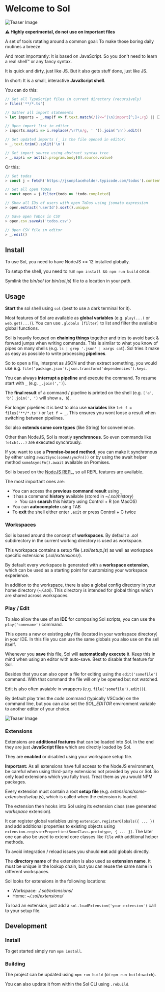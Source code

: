# Welcome to Sol

![Teaser Image](docs/assets/hero.png)

**⚠️ Highly experimental, do not use on important files**

A set of tools rotating around a common goal:
To make those boring daily routines a breeze.

And most importantly: It is based on JavaScript.
So you don't need to learn a real shell™ or any fancy syntax.

It is quick and dirty, just like JS. But it also gets stuff done, just like JS.

In short:
It is a small, interactive **JavaScript shell**.

You can do this:

```js
// Get all TypeScript files in current directory (recursively)
> files('**/*.ts')

// Gather all import statements
> let imports = _.map(f => f.text.match(/(?<=^|\n)import[^;]+;/g) || []).flat()

// Open import list in editor
> imports.map(i => i.replace(/\r?\n/g, ' ')).join('\n').edit()

// Get updated imports (_ is the file opened in editor)
> _.text.trim().split('\n')

// Get import source using abstract syntax tree
> _.map(i => ast(i).program.body[0].source.value)
```

Or this:

```js
// Get todos
> const j = fetch('https://jsonplaceholder.typicode.com/todos').content

// Get all open ToDos
> const open = j.filter(todo => !todo.completed)

// Show all IDs of users with open ToDos using jsonata expression
> open.extract('userId').sort().unique

// Save open ToDos in CSV
> open.csv.saveAs('todos.csv')

// Open CSV file in editor
> _.edit()
```

## Install

To use Sol, you need to have NodeJS >= 12 installed globally.

To setup the shell, you need to run `npm install && npm run build` once.

Symlink the _bin/sol_ (or _bin/sol.js_) file to a location in your path.

## Usage

**Start** the sol shell using `sol` (best to use a dark terminal for it).

Most features of Sol are available as **global variables** (e.g. `play(...)` or `web.get(...)`).
You can use `.globals [filter]` to list and filter the available global functions.

Sol is heavily focused on **chaining things** together and tries to avoid back & forward jumps when writing commands. This is similar to what you know of pipes on many shells (e.g. `ls | grep '.json' | xargs cat`). Sol tries it make as easy as possible to write processing **pipelines**.

So to open a file, interpret as JSON and then extract something, you would use e.g. `file('package.json').json.transform('dependencies').keys`.

You can always **interrupt a pipeline** and execute the command. To resume start with `_` (e.g. `_.join(',')`).

The **final result** of a command / pipeline is printed on the shell (e.g. `['a', 'b'].join(', ')` will show `a, b`).

For longer pipelines it is best to also use **variables** like `let f = files('**/*.ts')` or `let f = _`. This ensures you wont loose a result when switching between pipelines.

Sol also **extends some core types** (like String) for convenience.

Other than NodeJS, Sol is mostly **synchronous**.
So even commands like `fetch(...)` are executed synchrously.

If you want to use a **Promise-based method**, you can make it synchronous by either using `awaitSync(someAsyncFn())` or by using the await helper method `someAsyncFn().await` available on Promises.

Sol is based on the [NodeJS REPL](https://nodejs.org/api/repl.html),
so all REPL features are available.

The most important ones are:

- You can access the **previous command result** using `_`
- It has a command **history** available (stored in _~/.sol/history_)
  - You can **search** this history using Control + R (on MacOS)
- You can **autocomplete** using TAB
- To **exit** the shell either enter `.exit` or press Control + C twice

### Workspaces

Sol is based around the concept of **workspaces**.
By default a _.sol_ subdirectory in the current working directory is used as workspace.

This workspace contains a setup file (_.sol/setup.js_) as well as workspace specific extensions (_.sol/extensions/_).

By default every workspace is generated with a **workspace extension**, which can be used as a starting point for customizing your workspace experience.

In addition to the workspace, there is also a global config directory in your home directory (_~/.sol_). This directory is intended for global things which are shared across workspaces.

### Play / Edit

To also allow the use of an **IDE** for composing Sol scripts, you can use the `play('somename')` command.

This opens a new or existing play file (located in your workspace directory) in your IDE.
In this file you can use the same globals you also use on the sell itself.

Whenever you **save** this file, Sol will **automatically execute** it.
Keep this in mind when using an editor with auto-save. Best to disable that feature for Sol.

Besides that you can also open a file for editing using the `edit('somefile')` command.
With that command the file will only be opened but not watched.

Edit is also often avaiable in wrappers (e.g. `file('somefile').edit()`).

By default play tries the _code_ command (typically VSCode) on the command line,
but you can also set the _SOL_EDITOR_ environment variable to another editor of your choice.

![Teaser Image](docs/assets/play.png)

### Extensions

Extensions are **additional features** that can be loaded into Sol.
In the end they are just **JavaScript files** which are directly loaded by Sol.

They are **enabled** or disabled using your workspace setup file.

**Important:** As all extensions have full access to the NodeJS environment,
be careful when using third-party extensions not provided by you or Sol.
So only load extensions which you fully trust. Treat them as you would NPM packages.

Every extension must contain a root **setup file** (e.g. _extensions/some-extension/setup.js_),
which is called when the extension is loaded.

The extension then hooks into Sol using its extension class (see generated _workspace_ extension).

It can register global variables using `extension.registerGlobals({ ... })` and
add additional properties to existing objects using `extension.registerProperties(SomeClass.prototype, { ... })`. The later one can also be used to extend core classes like `File` with additional helper methods.

To avoid integration / reload issues you should **not** add globals directly.

The **directory name** of the extension is also used as **extension name**.
It must be unique in the lookup chain, but you can reuse the same name in different workspaces.

Sol looks for extensions in the following locations:

- Workspace: _./.sol/extensions/_
- Home: _~/.sol/extensions/_

To load an extension, just add a `sol.loadExtension('your-extension')` call to your setup file.

## Development

### Install

To get started simply run `npm install`.

### Building

The project can be updated using `npm run build` (or `npm run build:watch`).

You can also update it from within the Sol CLI using `.rebuild`.

